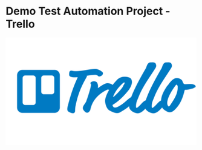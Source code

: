 # Demo Test Automation Project - Trello
<img src="images/Trello-Logo.png" alt="Trello logo" width="650">